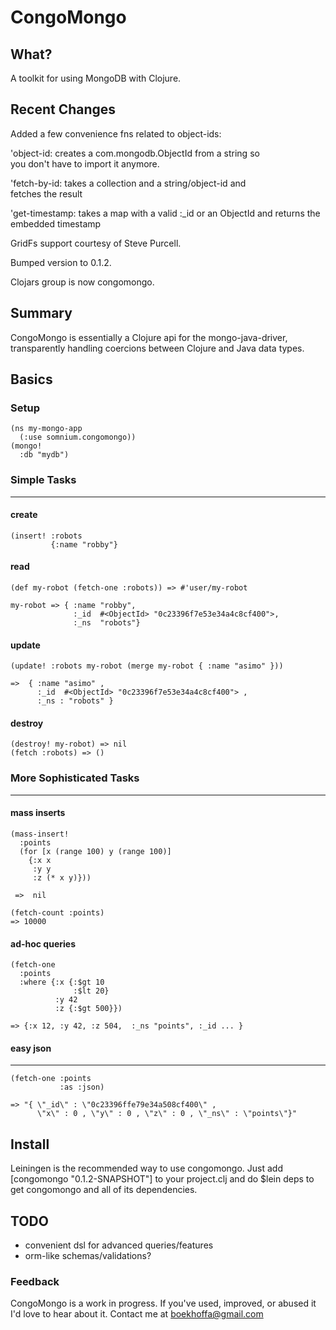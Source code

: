 CongoMongo
===========

What?
------
A toolkit for using MongoDB with Clojure.

Recent Changes
--------------
Added a few convenience fns related to object-ids:     

'object-id:   creates a com.mongodb.ObjectId from a string so      
you don't have to import it anymore.      

'fetch-by-id: takes a collection and a string/object-id and      
fetches the result      

'get-timestamp: takes a map with a valid :_id or an ObjectId and
returns the embedded timestamp       
       
GridFs support courtesy of Steve Purcell.     

Bumped version to 0.1.2.          

Clojars group is now congomongo.                 

Summary
---------
CongoMongo is essentially a Clojure api for the mongo-java-driver, transparently handling
coercions between Clojure and Java data types.

Basics
--------

### Setup

    (ns my-mongo-app  
      (:use somnium.congomongo))  
    (mongo!  
      :db "mydb") 

### Simple Tasks
------------------

#### create

    (insert! :robots    
             {:name "robby"}

#### read

    (def my-robot (fetch-one :robots)) => #'user/my-robot

    my-robot => { :name "robby", 
                  :_id  #<ObjectId> "0c23396f7e53e34a4c8cf400">, 
                  :_ns  "robots"}

#### update

    (update! :robots my-robot (merge my-robot { :name "asimo" }))

    =>  { :name "asimo" , 
          :_id  #<ObjectId> "0c23396f7e53e34a4c8cf400"> , 
          :_ns : "robots" }

#### destroy

    (destroy! my-robot) => nil
    (fetch :robots) => ()

### More Sophisticated Tasks
----------------------------

#### mass inserts

    (mass-insert!  
      :points
      (for [x (range 100) y (range 100)] 
        {:x x 
         :y y 
         :z (* x y)})) 

     =>  nil

    (fetch-count :points)
    => 10000

#### ad-hoc queries

    (fetch-one
      :points
      :where {:x {:$gt 10  
                  :$lt 20}
              :y 42
              :z {:$gt 500}})

    => {:x 12, :y 42, :z 504,  :_ns "points", :_id ... }

#### easy json
------------------------------------------------------------------------

    (fetch-one :points 
               :as :json)

    => "{ \"_id\" : \"0c23396ffe79e34a508cf400\" , 
          \"x\" : 0 , \"y\" : 0 , \"z\" : 0 , \"_ns\" : \"points\"}"

   
Install
-------

Leiningen is the recommended way to use congomongo.
Just add 
    [congomongo "0.1.2-SNAPSHOT"]
to your project.clj and do
    $lein deps
to get congomongo and all of its dependencies.    

TODO
----

* convenient dsl for advanced queries/features 
* orm-like schemas/validations?

### Feedback

CongoMongo is a work in progress. If you've used, improved, 
or abused it I'd love to hear about it. Contact me at boekhoffa@gmail.com
